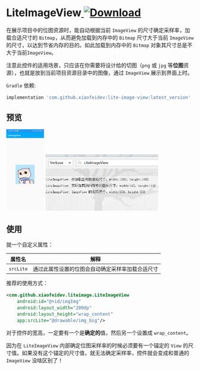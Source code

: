 # LiteImageView[ ![Download](https://api.bintray.com/packages/xiaofei00/xiaofei/LiteImageView/images/download.svg) ](https://bintray.com/xiaofei00/xiaofei/LiteImageView/_latestVersion)

在展示项目中的位图资源时，能自动根据当前 `ImageView` 的尺寸确定采样率，加载合适尺寸的 `Bitmap`，从而避免加载到内存中的 `Bitmap` 尺寸大于当前 `ImageView` 的尺寸，以达到节省内存的目的。如此加载到内存中的 `Bitmap` 对象其尺寸总是不大于当前`ImageView`。

注意此控件的适用场景，只应该在你需要将设计给的切图（`png` 或 `jpg` 等**位图**资源），也就是放到当前项目资源目录中的图像，通过 `ImageView` 展示到界面上时。

`Gradle` 依赖:

```groovy
implementation 'com.github.xiaofeidev:lite-image-view:latest_version'
```



## 预览

<img src="https://github.com/xiaofei-dev/LiteImageView/blob/master/art/preview.jpg" width="20%" height="20%">

<img src="https://github.com/xiaofei-dev/LiteImageView/blob/master/art/msg.png" width="60%" height="60%">

## 使用

就一个自定义属性：



|  属性名   |                       解释                       |
| :-------: | :----------------------------------------------: |
| `srcLite` | 通过此属性设置的位图会自动确定采样率加载合适尺寸 |



推荐的使用方式：

```xml
<com.github.xiaofeidev.liteimage.LiteImageView
    android:id="@+id/imgImg"
    android:layout_width="200dp"
    android:layout_height="wrap_content"
    app:srcLite="@drawable/img_big"/>
```

对于控件的宽高，一定要有一个是**确定的**值，然后另一个设置成 `wrap_content`。

因为在 `LiteImageView` 内部确定位图采样率的时候必须要有一个锚定的 `View` 的尺寸值。如果没有这个锚定的尺寸值，就无法确定采样率，控件就会变成和普通的 `ImageView` 没啥区别了！

